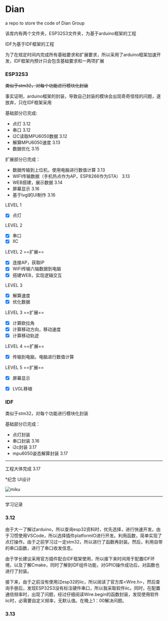 # Dian

a repo to store the code of Dian Group

该库内有两个文件夹，ESP32S3文件夹，为基于arduino框架的工程

IDF为基于IDF框架的工程

为了在规定时间内完成所有基础要求和扩展要求，所以采用了arduino框架加速开发，IDF框架内预计只会包含基础要求和一两项扩展

### ESP32S3

~~类似于stm32，对每个功能进行模块化封装~~ 

事实证明，arduino框架的封装，导致自己封装的模块会出现奇奇怪怪的问题，遂放弃，只在IDF框架采用

基础部分已完成:

- 点灯 3.12
- 串口 3.12
- I2C读取MPU6050数据 3.12
- 解算MPU6050速度 3.13
- 数据优化 3.15



扩展部分已完成：

- 数据传输到上位机，使用电脑进行数值计算 3.13
- WIFI传输数据（手机热点作为AP，ESP8266作为STA） 3.13
- WEB搭建，展示数据 3.14
- 屏幕显示 3.16
- 基于lvgl的UI制作 3.16



LEVEL 1 

- [x] 点灯

LEVEL 2

- [x] 串口
- [x] IIC

LEVEL 2 ==扩展==

- [x] 连接AP，获取IP
- [x] WiFi传输六轴数据到电脑
- [x] 搭建WEB，实现逻辑交互

LEVEL 3

- [x] 解算速度
- [x] 优化数据

LEVEL 3 ==扩展==

- [x] 计算欧拉角
- [x] 计算移动方向，移动速度
- [x] 计算移动轨迹

LEVEL 4 ==扩展==

- [x] 传输到电脑，电脑进行数值计算

LEVEL 5 ==扩展==

- [x] 屏幕显示
- [x] LVGL移植





### IDF

类似于stm32，对每个功能进行模块化封装

基础部分已完成：

- 点灯封装
- 串口封装 3.16
- i2c封装 3.17
- mpu6050姿态解算封装 3.17



------------

工程大体完成 3.17

*纪念 UI设计

![miku](https://cdn.jsdelivr.net/gh/SHR-sky/Picture@main/Pic/IMG_20240317_185848_edit_66651877896292.jpg)



--------------

学习记录

### 3.12

由于大一了解过arduino，所以查询esp32资料时，优先选择，进行快速开发。由于习惯使用VSCode，所以选择插件platformIO进行开发。利用函数，简单实现了点灯操作。由于之前学习过一定stm32，所以进行了函数再封装。然后，利用自带的串口函数，进行了串口收发信息。

由于学长建议采用官方插件配合IDF框架使用，所以接下来时间用于配置IDF环境，以及了解Cmake，同时了解到IDF组件功能，对GPIO操作成功后，对函数也进行了封装。

接下来，由于之前没有使用过esp32的iic，所以阅读了官方库<Wire.h>，然后查询手册后，发现ESP32S3没有标注硬件串口，所以我采取软件iic。同时，在配置通信频率时，出现了问题，经过仔细阅读Wire.begin的函数封装，发现使用软件iic时，必需要自定义频率，无默认值。在晚上1：00解决问题。



### 3.13